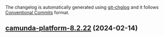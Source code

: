 The changelog is automatically generated using [git-chglog](https://github.com/git-chglog/git-chglog)
and it follows [Conventional Commits](https://www.conventionalcommits.org/en/v1.0.0/) format.


<a name="camunda-platform-8.2.22"></a>
## [camunda-platform-8.2.22](https://github.com/camunda/camunda-platform-helm/compare/camunda-platform-8.2.20...camunda-platform-8.2.22) (2024-02-14)

